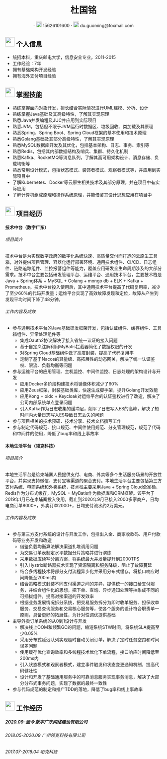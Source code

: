  <center>
     <h1>杜国铭</h1>
     <div>
         ·
         <span>
             <img src="assets/phone-solid.svg" width="18px">
             15626101600
         </span>
         ·
         <span>
             <img src="assets/envelope-solid.svg" width="18px">
             du.guoming@foxmail.com
         </span>
     </div>
 </center>



 ## <img src="assets/info-circle-solid.svg" width="30px"> 个人信息 

 - 统招本科，重庆邮电大学，信息安全专业，2011-2015
 - 工作经验：7年
 - 拥有基础架构开发经验
 - 拥有海外支付项目经验

## <img src="assets/tools-solid.svg" width="30px"> 掌握技能

- 熟练掌握面向对象开发，擅长结合实际情况进行UML建模、分析、设计
- 熟练掌握Java基础及其高级特性，了解其实现原理
- 熟悉Java并发编程及JUC并应用到实际项目
- 熟悉JVM，包括但不限于JVM运行时数据区、垃圾回收、类加载及其原理
- 熟悉Spring、Spring Boot、Spring Cloud框架的基本使用和技术原理
- 熟悉Golang基础及其部分高级特性，了解其实现原理
- 熟悉MySQL数据库开发及其优化，包括基本架构、日志、事务、索引等
- 熟悉Redis，包括其内部数据结构及哨兵、集群、持久化机制
- 熟悉Kafka、RocketMQ等消息队列，了解其高可用架构设计、消息存储、负载均衡等
- 熟悉常用设计模式，包括状态模式、装饰者模式、观察者模式等，并应用到实际项目中
- 了解Kubernetes、Docker等云原生相关技术及其部分原理，并在项目中有实际应用
- 了解计算机组成原理和操作系统原理，并能借鉴其设计思想应用在项目中

## <img src="assets/project-diagram-solid.svg" width="30px"> 项目经历

#### 技术中台（数字广东）

###### 项目简介

技术中台是为实现数字政府的数字化系统快速、高质量交付而打造的云原生工具箱，对外提供项目管理、容器化运行部署环境、通用技术组件、CI/CD、日志组件、链路追踪组件、监控报警组件等能力，覆盖应用研发全生命周期涉及的大部分需求。技术中台主要包括研发管理平台、运维平台、通用技术平台，主要技术栈是Java + Spring体系 + MySQL + Golang + mongo db + ELK + Kafka + Prometheus。技术中台投入使用后，其中通用技术平台提高了代码复用率，减少了至少60%的代码开发量；运维平台实现了高效故障发现和定位，故障从产生到发现平均时间下降了48分钟。

###### 工作内容及成效

* 参与通用技术平台的Java基础研发框架开发，包括认证组件、缓存组件、工具箱组件、异常处理组件等
  * 集成Oauth2协议解决了接入省统一认证的接入问题
  * 基于自定义注解利用MyBatis拦截器简化了数据权限的开发
  * 对Spring Cloud基础组件做了高度封装，提高了代码复用率
  * 定制了基于Nacos的轻量级、高拓展性的动态网关，解决了统一认证鉴权、限流、负载均衡等问题
* 参与运维平台的应用管理、主机监控、中间件监控、日志处理的架构设计与开发
  * 应用Docker多阶段构建技术将镜像体积减少了60%
  * 应用Zeus框架，封装基础类库，快速生成脚手架，提升Golang开发效能
  * 应用Kong + oidc + Keycloak对运维平台的认证鉴权进行了改造，解决了公司内部系统单点登录问题
  * 引入Kafka作为日志收集的缓冲层，削平了日志写入ES的高峰，解决了短时间内大量日志写入ES导致日志丢失的问题
* 参与项目相关的技术预研、技术分享、技术文档撰写工作
* 参与制定代码规范、接口规范、中间件使用规范、分支管理规范，规范了代码和中间件的使用，降低了bug率和线上事故率

#### 本地生活平台（领克科技）

###### 项目简介

本地生活平台是给柬埔寨人民提供支付、电商、外卖等多个生活服务场景的开放性平台，并实现支持微信、支付宝等渠道的聚合支付。本地生活平台主要包括第三方支付系统、电商系统和外卖系统，技术栈主要采用Java + Spring Cloud全家桶，Redis作为分布式缓存，MySQL + MyBatis作为数据库和ORM框架。该平台于2019年1月已在柬埔寨投入使用，截止到2020年9月已接入2000多家商户，日均电商订单8000+，外卖订单2000+，日均支付流水约2万美元。

###### 工作内容及成效

* 参与第三方支付系统的设计与开发工作，包括出入金、商家收款码、用户付款码等业务开发和改造
  * 借鉴负载均衡算法解决渠道扎堆调用问题
  * 为交易订单表制定水平数据分片策略并进行演练
  * 采用数据库读写分离方案，将系统最大并发量提升到2000TPS
  * 引入Hystrix断路器技术实现了资源隔离和服务降级，阻止了故障蔓延
  * 结合多线程技术将部分支付流程异步化并采用分布式缓存，将接口响应时间降低至200ms内
  * 结合策略模式封装不同支付渠道之间的差异，提供统一的接口给支付服务，并结合组件化的思想，把下单、查询、异步通知处理等抽象成不同的可插拔组件，提高对接渠道的开发效率
  * 根据业务发展情况拆分系统，把交易服务拆分为即时收单服务、担保收单服务、交易查询服务和交易核心服务等，使各个服务的设计符合职责单一原则，具备更好的拓展性，为针对性调优提供基础
* 主导外卖订单系统的从0到1设计与开发
  * 解决线上OOM和频繁GC的问题，缩短系统STW时间，将系统SLA提高至少0.05%
  * 采用分布式延迟队列实现超时自动关闭订单，解决了定时任务空跑和时间误差问题
  * 使用缓存优化查询效率和多线程技术优化下单流程，接口响应时间降低至200ms内
  * 引入状态模式和观察者模式，建立事件触发和状态变更通知机制，提高代码健壮性
  * 设计和开发了基础通用服务中的可靠消息服务实现事务消息，解决了大部分分布式事务问题，实现了数据的最终一致性
* 参与代码规范的制定和推广TDD的落地，降低了bug率和线上事故率

## <img src="assets/briefcase-solid.svg" width="30px"> 工作经历

##### 2020.09-至今 数字广东网络建设有限公司

###### 2018.05-2020.09 广州领克科技有限公司

###### 2017.07-2018.04 帕克科技
